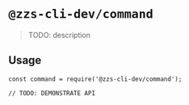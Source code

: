 # `@zzs-cli-dev/command`

> TODO: description

## Usage

```
const command = require('@zzs-cli-dev/command');

// TODO: DEMONSTRATE API
```
